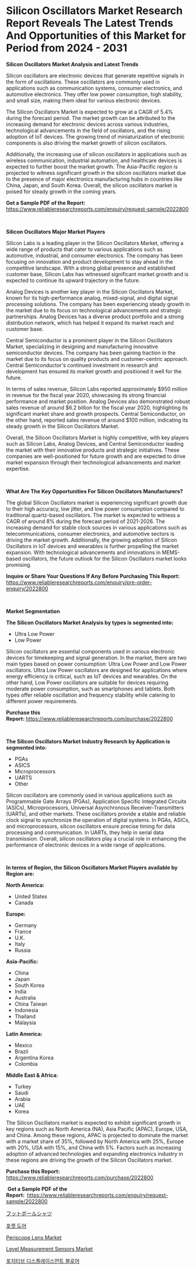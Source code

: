 <p><h1>Silicon Oscillators Market Research Report Reveals The Latest Trends And Opportunities of this Market for Period from 2024 - 2031</h1></p><p><strong>Silicon Oscillators Market Analysis and Latest Trends</strong></p>
<p><p>Silicon oscillators are electronic devices that generate repetitive signals in the form of oscillations. These oscillators are commonly used in applications such as communication systems, consumer electronics, and automotive electronics. They offer low power consumption, high stability, and small size, making them ideal for various electronic devices.</p><p>The Silicon Oscillators Market is expected to grow at a CAGR of 5.4% during the forecast period. The market growth can be attributed to the increasing demand for electronic devices across various industries, technological advancements in the field of oscillators, and the rising adoption of IoT devices. The growing trend of miniaturization of electronic components is also driving the market growth of silicon oscillators.</p><p>Additionally, the increasing use of silicon oscillators in applications such as wireless communication, industrial automation, and healthcare devices is expected to further boost the market growth. The Asia-Pacific region is projected to witness significant growth in the silicon oscillators market due to the presence of major electronics manufacturing hubs in countries like China, Japan, and South Korea. Overall, the silicon oscillators market is poised for steady growth in the coming years.</p></p>
<p><strong>Get a Sample PDF of the Report:&nbsp;</strong> <a href="https://www.reliableresearchreports.com/enquiry/request-sample/2022800">https://www.reliableresearchreports.com/enquiry/request-sample/2022800</a></p>
<p>&nbsp;</p>
<p><strong>Silicon Oscillators Major Market Players</strong></p>
<p><p>Silicon Labs is a leading player in the Silicon Oscillators Market, offering a wide range of products that cater to various applications such as automotive, industrial, and consumer electronics. The company has been focusing on innovation and product development to stay ahead in the competitive landscape. With a strong global presence and established customer base, Silicon Labs has witnessed significant market growth and is expected to continue its upward trajectory in the future.</p><p>Analog Devices is another key player in the Silicon Oscillators Market, known for its high-performance analog, mixed-signal, and digital signal processing solutions. The company has been experiencing steady growth in the market due to its focus on technological advancements and strategic partnerships. Analog Devices has a diverse product portfolio and a strong distribution network, which has helped it expand its market reach and customer base.</p><p>Central Semiconductor is a prominent player in the Silicon Oscillators Market, specializing in designing and manufacturing innovative semiconductor devices. The company has been gaining traction in the market due to its focus on quality products and customer-centric approach. Central Semiconductor's continued investment in research and development has ensured its market growth and positioned it well for the future.</p><p>In terms of sales revenue, Silicon Labs reported approximately $950 million in revenue for the fiscal year 2020, showcasing its strong financial performance and market position. Analog Devices also demonstrated robust sales revenue of around $6.2 billion for the fiscal year 2020, highlighting its significant market share and growth prospects. Central Semiconductor, on the other hand, reported sales revenue of around $100 million, indicating its steady growth in the Silicon Oscillators Market.</p><p>Overall, the Silicon Oscillators Market is highly competitive, with key players such as Silicon Labs, Analog Devices, and Central Semiconductor leading the market with their innovative products and strategic initiatives. These companies are well-positioned for future growth and are expected to drive market expansion through their technological advancements and market expertise.</p></p>
<p>&nbsp;</p>
<p><strong>What Are The Key Opportunities For Silicon Oscillators Manufacturers?</strong></p>
<p><p>The global Silicon Oscillators market is experiencing significant growth due to their high accuracy, low jitter, and low power consumption compared to traditional quartz-based oscillators. The market is expected to witness a CAGR of around 8% during the forecast period of 2021-2026. The increasing demand for stable clock sources in various applications such as telecommunications, consumer electronics, and automotive sectors is driving the market growth. Additionally, the growing adoption of Silicon Oscillators in IoT devices and wearables is further propelling the market expansion. With technological advancements and innovations in MEMS-based oscillators, the future outlook for the Silicon Oscillators market looks promising.</p></p>
<p><strong>Inquire or Share Your Questions If Any Before Purchasing This Report:</strong> <a href="https://www.reliableresearchreports.com/enquiry/pre-order-enquiry/2022800">https://www.reliableresearchreports.com/enquiry/pre-order-enquiry/2022800</a></p>
<p>&nbsp;</p>
<p><strong>Market Segmentation</strong></p>
<p><strong>The Silicon Oscillators Market Analysis by types is segmented into:</strong></p>
<p><ul><li>Ultra Low Power</li><li>Low Power</li></ul></p>
<p><p>Silicon oscillators are essential components used in various electronic devices for timekeeping and signal generation. In the market, there are two main types based on power consumption: Ultra Low Power and Low Power oscillators. Ultra Low Power oscillators are designed for applications where energy efficiency is critical, such as IoT devices and wearables. On the other hand, Low Power oscillators are suitable for devices requiring moderate power consumption, such as smartphones and tablets. Both types offer reliable oscillation and frequency stability while catering to different power requirements.</p></p>
<p><strong>Purchase this Report:&nbsp;</strong><a href="https://www.reliableresearchreports.com/purchase/2022800">https://www.reliableresearchreports.com/purchase/2022800</a></p>
<p>&nbsp;</p>
<p><strong>The Silicon Oscillators Market Industry Research by Application is segmented into:</strong></p>
<p><ul><li>PGAs</li><li>ASICS</li><li>Microprocessors</li><li>UARTS</li><li>Other</li></ul></p>
<p><p>Silicon oscillators are commonly used in various applications such as Programmable Gate Arrays (PGAs), Application Specific Integrated Circuits (ASICs), Microprocessors, Universal Asynchronous Receiver-Transmitters (UARTs), and other markets. These oscillators provide a stable and reliable clock signal to synchronize the operation of digital systems. In PGAs, ASICs, and microprocessors, silicon oscillators ensure precise timing for data processing and communication. In UARTs, they help in serial data transmission. Overall, silicon oscillators play a crucial role in enhancing the performance of electronic devices in a wide range of applications.</p></p>
<p>&nbsp;</p>
<p><strong>In terms of Region, the Silicon Oscillators Market Players available by Region are:</strong></p>
<p>
    <p> <strong> North America: </strong>
        <ul>
            <li>United States</li>
            <li>Canada</li>
        </ul>
        </p> 
    <p> <strong> Europe: </strong>
        <ul>
            <li>Germany</li>
            <li>France</li>
            <li>U.K.</li>
            <li>Italy</li>
            <li>Russia</li>
        </ul>
        </p> 
    <p> <strong> Asia-Pacific: </strong>
        <ul>
            <li>China</li>
            <li>Japan</li>
            <li>South Korea</li>
            <li>India</li>
            <li>Australia</li>
            <li>China Taiwan</li>
            <li>Indonesia</li>
            <li>Thailand</li>
            <li>Malaysia</li>
        </ul>
        </p> 
    <p> <strong> Latin America: </strong>
        <ul>
            <li>Mexico</li>
            <li>Brazil</li>
            <li>Argentina Korea</li>
            <li>Colombia</li>
        </ul>
        </p> 
    <p> <strong> Middle East & Africa: </strong>
        <ul>
            <li>Turkey</li>
            <li>Saudi</li>
            <li>Arabia</li>
            <li>UAE</li>
            <li>Korea</li>
        </ul>
    </p>
    </p>
<p><p>The Silicon Oscillators market is expected to exhibit significant growth in key regions such as North America (NA), Asia Pacific (APAC), Europe, USA, and China. Among these regions, APAC is projected to dominate the market with a market share of 35%, followed by North America with 25%, Europe with 20%, USA with 15%, and China with 5%. Factors such as increasing adoption of advanced technologies and expanding electronics industry in these regions are driving the growth of the Silicon Oscillators market.</p></p>
<p><strong>Purchase this Report: </strong><a href="https://www.reliableresearchreports.com/purchase/2022800">https://www.reliableresearchreports.com/purchase/2022800</a></p>
<p>&nbsp;<strong>Get a Sample PDF of the Report:&nbsp;&nbsp;</strong><a href="https://www.reliableresearchreports.com/enquiry/request-sample/2022800">https://www.reliableresearchreports.com/enquiry/request-sample/2022800</a></p>
<p><strong></strong></p>
<p><p><a href="https://github.com/hwbcz413288296/Market-Research-Report-List-1/blob/main/444494712287.md">フットボールシャツ</a></p><p><a href="https://github.com/fredrickeglers/Market-Research-Report-List-1/blob/main/212063811570.md">포켓 도어</a></p><p><a href="https://github.com/derrinmiltonellis35gcl/Market-Research-Report-List-2/blob/main/periscope-lens-market.md">Periscope Lens Market</a></p><p><a href="https://github.com/Sherrillcrooksxa8i18ucf2m/Market-Research-Report-List-1/blob/main/level-measurement-sensors-market.md">Level Measurement Sensors Market</a></p><p><a href="https://github.com/RichardLueilwitz787/Market-Research-Report-List-1/blob/main/715122811571.md">포지티브 디스플레이스먼트 블로어</a></p></p>